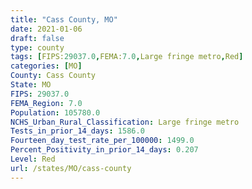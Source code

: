 ```yaml
---
title: "Cass County, MO"
date: 2021-01-06
draft: false
type: county
tags: [FIPS:29037.0,FEMA:7.0,Large fringe metro,Red]
categories: [MO]
County: Cass County
State: MO
FIPS: 29037.0
FEMA_Region: 7.0
Population: 105780.0
NCHS_Urban_Rural_Classification: Large fringe metro
Tests_in_prior_14_days: 1586.0
Fourteen_day_test_rate_per_100000: 1499.0
Percent_Positivity_in_prior_14_days: 0.207
Level: Red
url: /states/MO/cass-county
---
```



